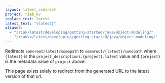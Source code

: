 ```yaml
---
layout: latest_redirect
project: riak_kv
replace_text: latest
latest_text: "{latest}"
aliases:
  - "/riak/latest/developing/getting-started/java/object-modeling/"
  - "/riakkv/latest/developing/getting-started/java/object-modeling/"
---
```


Redirects `someroot/latest/somepath` to `someroot/{latest}/somepath` 
where `{latest}` is the `project_descriptions.{project}.latest` value
and `{project}` is the metadata value of `project` above.

This page exists solely to redirect from the generated URL to the latest version of
that url.


